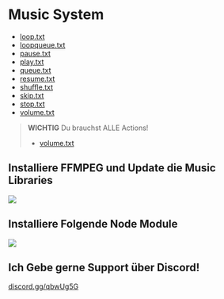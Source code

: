 # Music System

 - [loop.txt](https://github.com/Luca845LP/DBM-Rawdata/blob/main/Music%20System/loop.txt "loop.txt")
 - [loopqueue.txt](https://github.com/Luca845LP/DBM-Rawdata/blob/main/Music%20System/loopqueue.txt "loopqueue.txt")
 - [pause.txt](https://github.com/Luca845LP/DBM-Rawdata/blob/main/Music%20System/pause.txt "pause.txt")
 - [play.txt](https://github.com/Luca845LP/DBM-Rawdata/blob/main/Music%20System/play.txt "play.txt")
 - [queue.txt](https://github.com/Luca845LP/DBM-Rawdata/blob/main/Music%20System/queue.txt "queue.txt")
 - [resume.txt](https://github.com/Luca845LP/DBM-Rawdata/blob/main/Music%20System/resume.txt "resume.txt")
 - [shuffle.txt](https://github.com/Luca845LP/DBM-Rawdata/blob/main/Music%20System/shuffle.txt "shuffle.txt")
 - [skip.txt](https://github.com/Luca845LP/DBM-Rawdata/blob/main/Music%20System/skip.txt "skip.txt")
 - [stop.txt](https://github.com/Luca845LP/DBM-Rawdata/blob/main/Music%20System/stop.txt "stop.txt")
 - [volume.txt](https://github.com/Luca845LP/DBM-Rawdata/blob/main/Music%20System/volume.txt "volume.txt")
 
> **WICHTIG** Du brauchst ALLE Actions! 
> - [volume.txt](https://github.com/Luca845LP/DBM-Rawdata/blob/main/Music%20System/actions.zip "actions.zip")

## Installiere FFMPEG und Update die Music Libraries

![](https://host.minirush.de/yl4wsc.png)

## Installiere Folgende Node Module
![](https://host.minirush.de/yfb1he.png)


## Ich Gebe gerne Support über Discord!
[discord.gg/qbwUg5G](https://discord.gg/qbwUg5G)
